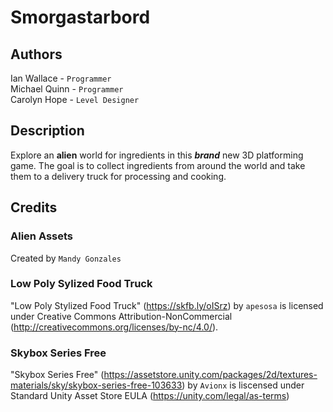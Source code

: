 # Smorgastarbord
## Authors
Ian Wallace - `Programmer` <br />
Michael Quinn - `Programmer` <br />
Carolyn Hope - `Level Designer`

## Description
Explore an **alien** world for ingredients in this ***brand*** new 3D platforming game. The goal is to collect ingredients from around the world and take them to a delivery truck for processing and cooking.

## Credits
### Alien Assets
Created by `Mandy Gonzales`

### Low Poly Sylized Food Truck
"Low Poly Stylized Food Truck" (https://skfb.ly/oISrz) by `apesosa` is licensed under Creative Commons Attribution-NonCommercial (http://creativecommons.org/licenses/by-nc/4.0/).

### Skybox Series Free
"Skybox Series Free" (https://assetstore.unity.com/packages/2d/textures-materials/sky/skybox-series-free-103633) by `Avionx` is liscensed under Standard Unity Asset Store EULA (https://unity.com/legal/as-terms)